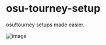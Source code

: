 # osu-tourney-setup
osu!tourney setups made easier.

![image](https://github.com/WindowsMeosu/osu-tourney-setup/assets/104236864/7e27379a-2c86-4a73-8adc-cf1afd390233)
